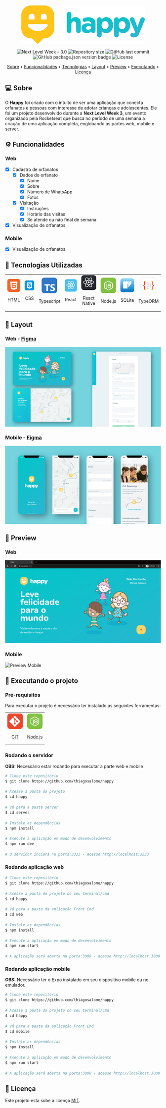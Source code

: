 <!-- Logo -->
<p align="center">
  <img src="./.github/logo.png" alt="Happy" title="Happy">
</p>

<!-- Badges -->
<p align="center">
  <img src="https://img.shields.io/badge/Next%20Level%20Week-3.0-29B6D1" alt="Next Level Week - 3.0" title="Next Level Week - 3.0">
  <img alt="Repository size" src="https://img.shields.io/github/repo-size/thiagosalome/happy?color=29B6D1">
  <img alt="GitHub last commit" src="https://img.shields.io/github/last-commit/thiagosalome/happy?color=29B6D1">
  <img alt="GitHub package.json version badge" src="https://img.shields.io/github/downloads/thiagosalome/happy/total?color=29B6D1">
  <img alt="License" src="https://img.shields.io/badge/license-MIT-29B6D1?color=29B6D1">
</p>

<!-- Indice-->
<p align="center">
 <a href="#computer-sobre">Sobre</a> •
 <a href="#gear-funcionalidades">Funcionalidades</a> •
 <a href="#wrench-tecnologias-utilizadas">Tecnologias</a> •
 <a href="#art-layout">Layout</a> •  
 <a href="#movie_camera-preview">Preview</a> •
 <a href="#rocket-executando-o-projeto">Executando</a> •
 <a href="#memo-licença">Licença</a>
</p>

## :computer: Sobre

O **Happy** foi criado com o intuito de ser uma aplicação que conecta orfanatos e pessoas com interesse de adotar crianças e adolescentes. Ele foi um projeto desenvolvido durante a **Next Level Week 3**, um evento organizado pela Rocketseat que busca no período de uma semana a criação de uma aplicação completa, englobando as partes web, mobile e server.

## :gear: Funcionalidades

### Web

- [x] Cadastro de orfanatos
  - [x] Dados do orfanato
    - [x] Nome
    - [x] Sobre
    - [x] Número de WhatsApp
    - [x] Fotos
  - [x] Visitação
    - [x] Instruções
    - [x] Horário das visitas
    - [x] Se atende ou não final de semana
- [x] Visualização de orfanatos

### Mobile

- [x] Visualização de orfanatos

## :wrench: Tecnologias Utilizadas

<table>
  <tbody>
    <tr>
      <td align="center">
        <img src="https://raw.githubusercontent.com/thiagosalome/technologies-icons/master/html.png" width='50' alt="HTML">
        <p>HTML</p>
      </td>
      <td align="center">
        <img src="https://raw.githubusercontent.com/thiagosalome/technologies-icons/master/css.png" width='50' alt="CSS">
        <p>CSS</p>
      </td>
      <td align="center">
        <img src="https://raw.githubusercontent.com/thiagosalome/technologies-icons/master/typescript.png" width='50' alt="TypeScript">
        <p>Typescript</p>
      </td>
      <td align="center">
        <img src="https://raw.githubusercontent.com/thiagosalome/technologies-icons/master/react-base.png" width='50' alt="React">
        <p>React</p>
      </td>
      <td align="center">
        <img src="https://raw.githubusercontent.com/thiagosalome/technologies-icons/master/react-native.png" width='50' alt="React Native">
        <p>React Native</p>
      </td>
      <td align="center">
        <img src="https://raw.githubusercontent.com/thiagosalome/technologies-icons/master/node.png" width='50' alt="Node.js">
        <p>Node.js</p>
      </td>
      <td align="center">
        <img src="https://raw.githubusercontent.com/thiagosalome/technologies-icons/master/sqlite.png" width='50' alt="SQLite">
        <p>SQLite</p>
      </td>
      <td align="center">
        <img src="https://raw.githubusercontent.com/thiagosalome/technologies-icons/master/typeorm.png" width='50' alt="TypeORM">
        <p>TypeORM</p>
      </td>
    </tr>
  </tbody>
</table>

## :art: Layout

### Web - [Figma](https://www.figma.com/file/yFTs0O461qSE3iuXSlknN5/Happy-Web?node-id=0%3A1)

<img src="./.github/layout-web.png" alt="Layout Web" title="Layout Web">

### Mobile - [Figma](https://www.figma.com/file/yFTs0O461qSE3iuXSlknN5/Happy-Web?node-id=49523%3A62)

<img src="./.github/layout-mobile.png" alt="Layout Mobile" title="Layout Mobile">

## :movie_camera: Preview

### Web

<img src="./.github/preview-web.gif" alt="Preview Web" title="Preview Web">

### Mobile

<img width="200" src="./.github/preview-mobile.gif" alt="Preview Mobile" title="Preview Mobile">

## :rocket: Executando o projeto

### Pré-requisitos

Para executar o projeto é necessário ter instalado as seguintes ferramentas:

<table>
  <tbody>
    <tr>
      <td align="center">
        <a href='https://git-scm.com/downloads' target='_blank'>
          <img src="https://raw.githubusercontent.com/thiagosalome/technologies-icons/master/git.png" width='50' alt="GIT">
          <p>GIT</p>
        </a>
      </td>
      <td>
        <a href='https://git-scm.com/downloads' target='_blank'>
          <img src="https://raw.githubusercontent.com/thiagosalome/technologies-icons/master/node.png" width='50' alt="Node.js">
          <p>Node.js</p>
        </a>
      </td>
    </tr>
  </tbody>
</table>

### Rodando o servidor

**OBS:** Necessário estar rodando para executar a parte web e mobile

```bash
# Clone este repositório
$ git clone https://github.com/thiagosalome/happy

# Acesse a pasta do projeto
$ cd happy

# Vá para a pasta server
$ cd server

# Instale as dependências
$ npm install

# Execute a aplicação em modo de desenvolvimento
$ npm run dev

# O servidor inciará na porta:3333 - acesse http://localhost:3333
```

### Rodando aplicação web

```bash
# Clone este repositório
$ git clone https://github.com/thiagosalome/happy

# Acesse a pasta do projeto no seu terminal/cmd
$ cd happy

# Vá para a pasta da aplicação Front End
$ cd web

# Instale as dependências
$ npm install

# Execute a aplicação em modo de desenvolvimento
$ npm run start

# A aplicação será aberta na porta:3000 - acesse http://localhost:3000
```

### Rodando aplicação mobile

**OBS:** Necessário ter o Expo instalado em seu dispositivo mobile ou no emulador.

```bash
# Clone este repositório
$ git clone https://github.com/thiagosalome/happy

# Acesse a pasta do projeto no seu terminal/cmd
$ cd happy

# Vá para a pasta da aplicação Front End
$ cd mobile

# Instale as dependências
$ npm install

# Execute a aplicação em modo de desenvolvimento
$ npm run start

# A aplicação será aberta na porta:3000 - acesse http://localhost:3000
```

## :memo: Licença

Este projeto esta sobe a licença [MIT](./LICENCE).
